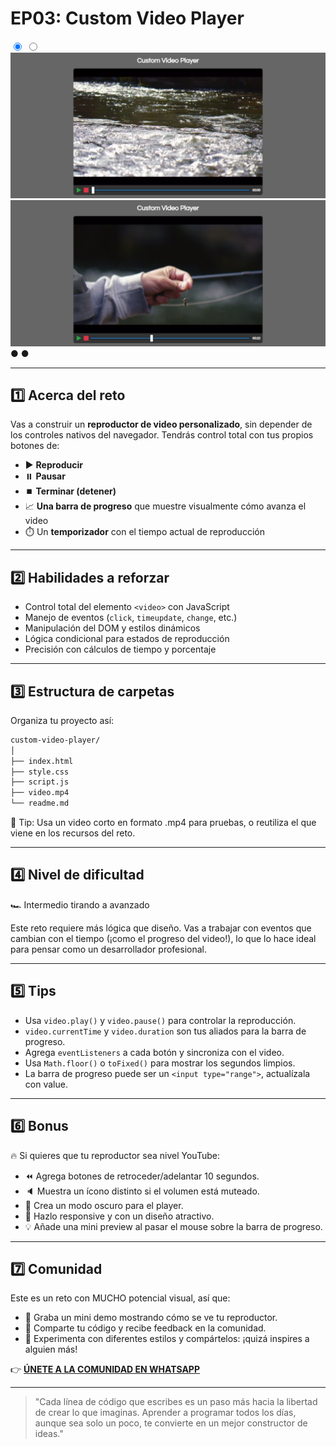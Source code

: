 # EP03: Custom Video Player

<link rel="stylesheet" href="/css/style.css">

<div class="carousel-container">

  <input type="radio" name="carousel" id="slide1" checked>
  <input type="radio" name="carousel" id="slide2">

  <div class="carousel-slide">
    <img src="/images/project03/01.png" alt="Imagen 1">
    <img src="/images/project03/02.png" alt="Imagen 2">
  </div>

  <div class="carousel-nav">
    <label for="slide1">●</label>
    <label for="slide2">●</label>
  </div>
</div>

---


## 1️⃣ Acerca del reto

Vas a construir un **reproductor de video personalizado**, sin depender de los controles nativos del navegador. Tendrás control total con tus propios botones de:

- ▶️ **Reproducir**
- ⏸️ **Pausar**
- ⏹️ **Terminar (detener)**
- 📈 **Una barra de progreso** que muestre visualmente cómo avanza el video
- ⏱️ Un **temporizador** con el tiempo actual de reproducción

---

## 2️⃣ Habilidades a reforzar

- Control total del elemento `<video>` con JavaScript
- Manejo de eventos (`click`, `timeupdate`, `change`, etc.)
- Manipulación del DOM y estilos dinámicos
- Lógica condicional para estados de reproducción
- Precisión con cálculos de tiempo y porcentaje

---

## 3️⃣ Estructura de carpetas

Organiza tu proyecto así:

```md
custom-video-player/
│
├── index.html
├── style.css
├── script.js
├── video.mp4
└── readme.md
```

📝 Tip: Usa un video corto en formato .mp4 para pruebas, o reutiliza el que viene en los recursos del reto.

---

## 4️⃣ Nivel de dificultad

🏎️ Intermedio tirando a avanzado

Este reto requiere más lógica que diseño. Vas a trabajar con eventos que cambian con el tiempo (¡como el progreso del video!), lo que lo hace ideal para pensar como un desarrollador profesional.

---

## 5️⃣ Tips

- Usa `video.play()` y `video.pause()` para controlar la reproducción.
- `video.currentTime` y `video.duration` son tus aliados para la barra de progreso.
- Agrega `eventListeners` a cada botón y sincroniza con el video.
- Usa `Math.floor()` o `toFixed()` para mostrar los segundos limpios.
- La barra de progreso puede ser un `<input type="range">`, actualízala con value.

---

## 6️⃣ Bonus

🔥 Si quieres que tu reproductor sea nivel YouTube:

- ⏪ Agrega botones de retroceder/adelantar 10 segundos.
- 🔈 Muestra un ícono distinto si el volumen está muteado.
- 🌙 Crea un modo oscuro para el player.
- 📱 Hazlo responsive y con un diseño atractivo.
- 💡 Añade una mini preview al pasar el mouse sobre la barra de progreso.

---

## 7️⃣ Comunidad

Este es un reto con MUCHO potencial visual, así que:

- 🎥 Graba un mini demo mostrando cómo se ve tu reproductor.
- 🧠 Comparte tu código y recibe feedback en la comunidad.
- 🎨 Experimenta con diferentes estilos y compártelos: ¡quizá inspires a alguien más!

👉 **[ÚNETE A LA COMUNIDAD EN WHATSAPP](https://chat.whatsapp.com/CldsuiaJ52t3NvDg47zaWP)**

---

> "Cada línea de código que escribes es un paso más hacia la libertad de crear lo que imaginas.
Aprender a programar todos los días, aunque sea solo un poco, te convierte en un mejor constructor de ideas."